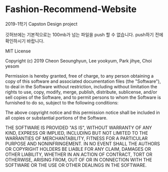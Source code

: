 # Fashion-Recommend-Website
2019-1학기 Capston Design project

깃허브에는 기본적으로는 100mb가 넘는 파일을 push 할 수 없습니다. 
push하기 전에 확인하시기 바랍니다.

MIT License

Copyright (c) 2019 Cheon Seounghyun, Lee yookyum, Park jihye, Choi yesom

Permission is hereby granted, free of charge, to any person obtaining a copy
of this software and associated documentation files (the "Software"), to deal
in the Software without restriction, including without limitation the rights
to use, copy, modify, merge, publish, distribute, sublicense, and/or sell
copies of the Software, and to permit persons to whom the Software is
furnished to do so, subject to the following conditions:

The above copyright notice and this permission notice shall be included in all
copies or substantial portions of the Software.

THE SOFTWARE IS PROVIDED "AS IS", WITHOUT WARRANTY OF ANY KIND, EXPRESS OR
IMPLIED, INCLUDING BUT NOT LIMITED TO THE WARRANTIES OF MERCHANTABILITY,
FITNESS FOR A PARTICULAR PURPOSE AND NONINFRINGEMENT. IN NO EVENT SHALL THE
AUTHORS OR COPYRIGHT HOLDERS BE LIABLE FOR ANY CLAIM, DAMAGES OR OTHER
LIABILITY, WHETHER IN AN ACTION OF CONTRACT, TORT OR OTHERWISE, ARISING FROM,
OUT OF OR IN CONNECTION WITH THE SOFTWARE OR THE USE OR OTHER DEALINGS IN THE
SOFTWARE.
